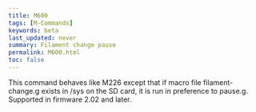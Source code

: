 ```yaml
---
title: M600
tags: [M-Commands] 
keywords: beta 
last_updated: never 
summary: Filament change pause 
permalink: M600.html
toc: false 
---
```



This command behaves like M226 except that if macro file filament-change.g exists in /sys on the SD card, it is run in preference to pause.g. Supported in firmware 2.02 and later.

